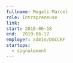 ```yaml
---
fullname: Magali Marcel
role: Intrapreneuse
link:
start: 2018-06-18
end:  2019-06-17
employer: admin/DGCCRF
startups:
  - signalement 
---
```

